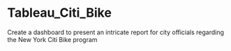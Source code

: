 # Tableau_Citi_Bike
Create a dashboard to present an intricate report for city officials regarding the New York Citi Bike program
